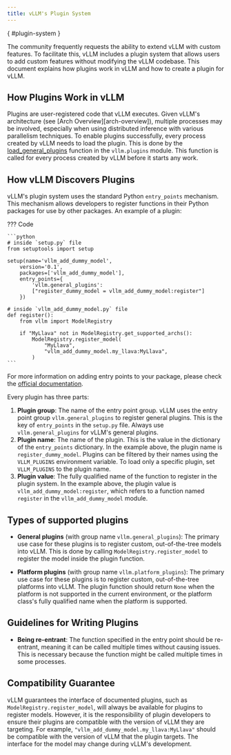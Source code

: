 ```yaml
---
title: vLLM's Plugin System
---
```

[](){ #plugin-system }

The community frequently requests the ability to extend vLLM with custom features. To facilitate this, vLLM includes a plugin system that allows users to add custom features without modifying the vLLM codebase. This document explains how plugins work in vLLM and how to create a plugin for vLLM.

## How Plugins Work in vLLM

Plugins are user-registered code that vLLM executes. Given vLLM's architecture (see [Arch Overview][arch-overview]), multiple processes may be involved, especially when using distributed inference with various parallelism techniques. To enable plugins successfully, every process created by vLLM needs to load the plugin. This is done by the [load_general_plugins](https://github.com/vllm-project/vllm/blob/c76ac49d266e27aa3fea84ef2df1f813d24c91c7/vllm/plugins/__init__.py#L16) function in the `vllm.plugins` module. This function is called for every process created by vLLM before it starts any work.

## How vLLM Discovers Plugins

vLLM's plugin system uses the standard Python `entry_points` mechanism. This mechanism allows developers to register functions in their Python packages for use by other packages. An example of a plugin:

??? Code

    ```python
    # inside `setup.py` file
    from setuptools import setup

    setup(name='vllm_add_dummy_model',
        version='0.1',
        packages=['vllm_add_dummy_model'],
        entry_points={
            'vllm.general_plugins':
            ["register_dummy_model = vllm_add_dummy_model:register"]
        })

    # inside `vllm_add_dummy_model.py` file
    def register():
        from vllm import ModelRegistry

        if "MyLlava" not in ModelRegistry.get_supported_archs():
            ModelRegistry.register_model(
                "MyLlava",
                "vllm_add_dummy_model.my_llava:MyLlava",
            )
    ```

For more information on adding entry points to your package, please check the [official documentation](https://setuptools.pypa.io/en/latest/userguide/entry_point.html).

Every plugin has three parts:

1. **Plugin group**: The name of the entry point group. vLLM uses the entry point group `vllm.general_plugins` to register general plugins. This is the key of `entry_points` in the `setup.py` file. Always use `vllm.general_plugins` for vLLM's general plugins.
2. **Plugin name**: The name of the plugin. This is the value in the dictionary of the `entry_points` dictionary. In the example above, the plugin name is `register_dummy_model`. Plugins can be filtered by their names using the `VLLM_PLUGINS` environment variable. To load only a specific plugin, set `VLLM_PLUGINS` to the plugin name.
3. **Plugin value**: The fully qualified name of the function to register in the plugin system. In the example above, the plugin value is `vllm_add_dummy_model:register`, which refers to a function named `register` in the `vllm_add_dummy_model` module.

## Types of supported plugins

- **General plugins** (with group name `vllm.general_plugins`): The primary use case for these plugins is to register custom, out-of-the-tree models into vLLM. This is done by calling `ModelRegistry.register_model` to register the model inside the plugin function.

- **Platform plugins** (with group name `vllm.platform_plugins`): The primary use case for these plugins is to register custom, out-of-the-tree platforms into vLLM. The plugin function should return `None` when the platform is not supported in the current environment, or the platform class's fully qualified name when the platform is supported.

## Guidelines for Writing Plugins

- **Being re-entrant**: The function specified in the entry point should be re-entrant, meaning it can be called multiple times without causing issues. This is necessary because the function might be called multiple times in some processes.

## Compatibility Guarantee

vLLM guarantees the interface of documented plugins, such as `ModelRegistry.register_model`, will always be available for plugins to register models. However, it is the responsibility of plugin developers to ensure their plugins are compatible with the version of vLLM they are targeting. For example, `"vllm_add_dummy_model.my_llava:MyLlava"` should be compatible with the version of vLLM that the plugin targets. The interface for the model may change during vLLM's development.
